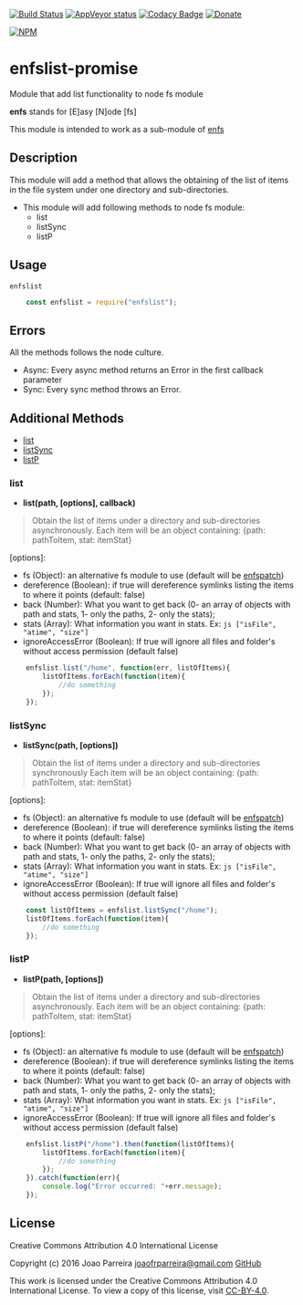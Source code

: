 [![Build Status](https://travis-ci.org/n3okill/enfslist-promise.svg)](https://travis-ci.org/n3okill/enfslist-promise)
[![AppVeyor status](https://ci.appveyor.com/api/projects/status/wuuhwiugqno2y2r2?svg=true)](https://ci.appveyor.com/project/n3okill/enfslist-promise)
[![Codacy Badge](https://api.codacy.com/project/badge/Grade/8def71ed4f3649429f3e30b88705b31d)](https://www.codacy.com/app/n3okill/enfslist-promise)
[![Donate](https://www.paypalobjects.com/en_US/i/btn/btn_donate_SM.gif)](https://www.paypal.com/cgi-bin/webscr?cmd=_s-xclick&hosted_button_id=64PYTCDH5UNZ6)

[![NPM](https://nodei.co/npm/enfslist-promise.png)](https://nodei.co/npm/enfslist-promise/)


enfslist-promise
================
Module that add list functionality to node fs module

**enfs** stands for [E]asy [N]ode [fs]

This module is intended to work as a sub-module of [enfs](https://www.npmjs.com/package/enfs)

Description
-----------
This module will add a method that allows the obtaining of the 
list of items in the file system under one directory and sub-directories.

- This module will add following methods to node fs module:
  * list
  * listSync
  * listP
  
Usage
-----
`enfslist`

```js
    const enfslist = require("enfslist");
```

Errors
------
All the methods follows the node culture.
- Async: Every async method returns an Error in the first callback parameter
- Sync: Every sync method throws an Error.


Additional Methods
------------------
- [list](#list)
- [listSync](#listsync)
- [listP](#listP)


### list
  - **list(path, [options], callback)**

> Obtain the list of items under a directory and sub-directories asynchronously.
Each item will be an object containing: {path: pathToItem, stat: itemStat}

[options]:
  * fs (Object): an alternative fs module to use (default will be [enfspatch](https://www.npmjs.com/package/enfspatch))
  * dereference (Boolean): if true will dereference symlinks listing the items to where it points (default: false)
  * back (Number): What you want to get back (0- an array of objects with path and stats, 1- only the paths, 2- only the stats);
  * stats (Array): What information you want in stats. Ex: ```js ["isFile", "atime", "size"] ```
  * ignoreAccessError (Boolean): If true will ignore all files and folder's without access permission (default false)

```js
    enfslist.list("/home", function(err, listOfItems){
        listOfItems.forEach(function(item){
            //do something
        });
    });
```


### listSync
  - **listSync(path, [options])**

> Obtain the list of items under a directory and sub-directories synchronously
Each item will be an object containing: {path: pathToItem, stat: itemStat}

[options]:
  * fs (Object): an alternative fs module to use (default will be [enfspatch](https://www.npmjs.com/package/enfspatch))
  * dereference (Boolean): if true will dereference symlinks listing the items to where it points (default: false)
  * back (Number): What you want to get back (0- an array of objects with path and stats, 1- only the paths, 2- only the stats);
  * stats (Array): What information you want in stats. Ex: ```js ["isFile", "atime", "size"] ```
  * ignoreAccessError (Boolean): If true will ignore all files and folder's without access permission (default false)

```js
    const listOfItems = enfslist.listSync("/home");
    listOfItems.forEach(function(item){
        //do something
    });
```


### listP
  - **listP(path, [options])**

> Obtain the list of items under a directory and sub-directories asynchronously.
Each item will be an object containing: {path: pathToItem, stat: itemStat}

[options]:
  * fs (Object): an alternative fs module to use (default will be [enfspatch](https://www.npmjs.com/package/enfspatch))
  * dereference (Boolean): if true will dereference symlinks listing the items to where it points (default: false)
  * back (Number): What you want to get back (0- an array of objects with path and stats, 1- only the paths, 2- only the stats);
  * stats (Array): What information you want in stats. Ex: ```js ["isFile", "atime", "size"] ```
  * ignoreAccessError (Boolean): If true will ignore all files and folder's without access permission (default false)

```js
    enfslist.listP("/home").then(function(listOfItems){
        listOfItems.forEach(function(item){
            //do something
        });
    }).catch(function(err){
        console.log("Error occurred: "+err.message);
    });
```

License
-------

Creative Commons Attribution 4.0 International License

Copyright (c) 2016 Joao Parreira <joaofrparreira@gmail.com> [GitHub](https://github.com/n3okill)

This work is licensed under the Creative Commons Attribution 4.0 International License. 
To view a copy of this license, visit [CC-BY-4.0](http://creativecommons.org/licenses/by/4.0/).


